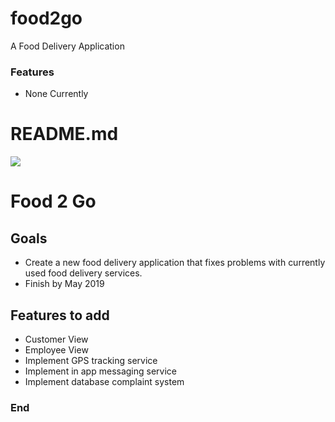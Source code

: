 # food2go
A Food Delivery Application

### Features

- None Currently

# README.md

![](https://seeklogo.com/images/F/food-logo-52283E41F9-seeklogo.com.png)


# Food 2 Go

## Goals

- Create a new food delivery application that fixes problems with currently used food delivery services.
- Finish by May 2019

## Features to add

- Customer View
- Employee View
- Implement GPS tracking service
- Implement in app messaging service
- Implement database complaint system

### End
